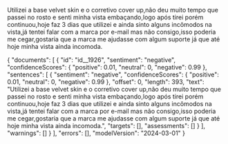 Utilizei a base velvet skin e o corretivo cover up,não deu muito tempo que passei no rosto e senti minha vista embaçando,logo após tirei porém continuou,hoje faz 3 dias que utilizei e ainda sinto alguns incômodos na vista,já tentei falar com a marca por e-mail mas não consigo,isso poderia me cegar,gostaria que a marca me ajudasse com algum suporte já que até hoje minha vista ainda incomoda.


{
    "documents": [
        {
            "id": "id__1926",
            "sentiment": "negative",
            "confidenceScores": {
                "positive": 0.01,
                "neutral": 0,
                "negative": 0.99
            },
            "sentences": [
                {
                    "sentiment": "negative",
                    "confidenceScores": {
                        "positive": 0.01,
                        "neutral": 0,
                        "negative": 0.99
                    },
                    "offset": 0,
                    "length": 393,
                    "text": "Utilizei a base velvet skin e o corretivo cover up,não deu muito tempo que passei no rosto e senti minha vista embaçando,logo após tirei porém continuou,hoje faz 3 dias que utilizei e ainda sinto alguns incômodos na vista,já tentei falar com a marca por e-mail mas não consigo,isso poderia me cegar,gostaria que a marca me ajudasse com algum suporte já que até hoje minha vista ainda incomoda.",
                    "targets": [],
                    "assessments": []
                }
            ],
            "warnings": []
        }
    ],
    "errors": [],
    "modelVersion": "2024-03-01"
}